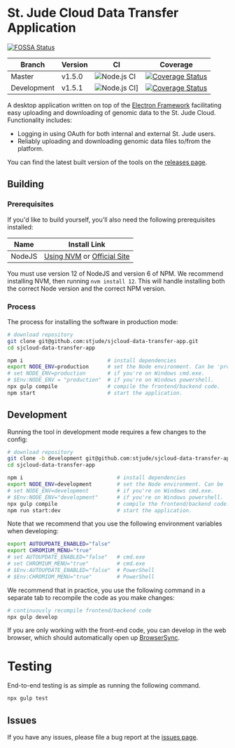 # St. Jude Cloud Data Transfer Application

[![FOSSA Status](https://app.fossa.io/api/projects/git%2Bgithub.com%2Fstjude%2Fsjcloud-data-transfer-app.svg?type=shield)](https://app.fossa.io/projects/git%2Bgithub.com%2Fstjude%2Fsjcloud-data-transfer-app?ref=badge_shield)

| Branch | Version | CI | Coverage |
| ------ | ------- | -- | -------- |
| Master | v1.5.0  | ![Node.js CI][ci-master-link] | [![Coverage Status][coverage-master-svg]][coverage-master-link] |
| Development | v1.5.1 | ![Node.js CI][ci-development-link]] | [![Coverage Status][coverage-development-svg]][coverage-development-link] |

A desktop application written on top of the [Electron Framework](https://electron.atom.io/) facilitating easy uploading and downloading of genomic data to the St. Jude Cloud. Functionality includes:

* Logging in using OAuth for both internal and external St. Jude users.
* Reliably uploading and downloading genomic data files to/from the platform.

You can find the latest built version of the tools on the [releases page](https://github.com/stjude/sjcloud-data-transfer-app/releases).

## Building

### Prerequisites

If you'd like to build yourself, you'll also need the following prerequisites installed:

| **Name** | **Install Link**                                                                                                  |
| -------- | ----------------------------------------------------------------------------------------------------------------- |
| NodeJS   | [Using NVM](https://github.com/creationix/nvm#install-script) or [Official Site](https://nodejs.org/en/download/) |

You must use version 12 of NodeJS and version 6 of NPM. We recommend installing NVM, then running `nvm install 12`.
This will handle installing both the correct Node version and the correct NPM version.

### Process

The process for installing the software in production mode:

```bash
# download repository
git clone git@github.com:stjude/sjcloud-data-transfer-app.git
cd sjcloud-data-transfer-app

npm i                           # install dependencies
export NODE_ENV=production      # set the Node environment. Can be 'production' or 'development'.
# set NODE_ENV=production       # if you're on Windows cmd.exe.
# $Env:NODE_ENV = "production"  # if you're on Windows powershell.
npx gulp compile                # compile the frontend/backend code.
npm start                       # start the application.
```

## Development

Running the tool in development mode requires a few changes to the config:

```bash
# download repository
git clone -b development git@github.com:stjude/sjcloud-data-transfer-app.git
cd sjcloud-data-transfer-app

npm i                              # install dependencies
export NODE_ENV=development        # set the Node environment. Can be 'production' or 'development'.
# set NODE_ENV=development         # if you're on Windows cmd.exe.
# $Env:NODE_ENV="development"      # if you're on Windows powershell.
npx gulp compile                   # compile the frontend/backend code.
npm run start:dev                  # start the application.
```

Note that we recommend that you use the following environment variables when developing:

```bash
export AUTOUPDATE_ENABLED="false"
export CHROMIUM_MENU="true"
# set AUTOUPDATE_ENABLED="false"   # cmd.exe
# set CHROMIUM_MENU="true"         # cmd.exe
# $Env:AUTOUPDATE_ENABLED="false"  # PowerShell
# $Env:CHROMIOM_MENU="true"        # PowerShell
```

We recommend that in practice, you use the following command in a separate tab to recompile the code as you make changes:

```bash
# continuously recompile frontend/backend code
npx gulp develop
```

If you are only working with the front-end code, you can develop in the web browser, which should automatically open up [BrowserSync](https://www.browsersync.io/).

# Testing

End-to-end testing is as simple as running the following command.

```bash
npx gulp test
```

## Issues

If you have any issues, please file a bug report at the [issues page](https://github.com/stjude/sjcloud-data-transfer-app/issues).


[maintainability-master-link]: https://codeclimate.com/github/stjude/sjcloud-data-transfer-app/maintainability
[maintainability-master-svg]: https://api.codeclimate.com/v1/badges/ce7eed7d778bf50ac81a/maintainability
[ci-master-link]: https://github.com/stjude/sjcloud-data-transfer-app/workflows/Node.js%20CI/badge.svg?branch=master
[ci-development-link]: https://github.com/stjude/sjcloud-data-transfer-app/workflows/Node.js%20CI/badge.svg?branch=development
[coverage-master-link]: https://coveralls.io/github/stjude/sjcloud-data-transfer-app?branch=master
[coverage-master-svg]: https://coveralls.io/repos/github/stjude/sjcloud-data-transfer-app/badge.svg?branch=master
[coverage-development-link]: https://coveralls.io/github/stjude/sjcloud-data-transfer-app?branch=development
[coverage-development-svg]: https://coveralls.io/repos/github/stjude/sjcloud-data-transfer-app/badge.svg?branch=development
